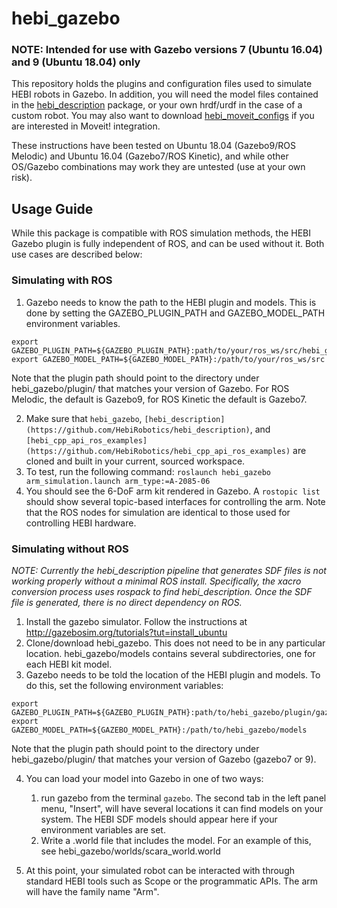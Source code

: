 # hebi_gazebo
### NOTE: Intended for use with Gazebo versions 7 (Ubuntu 16.04) and 9 (Ubuntu 18.04) only
This repository holds the plugins and configuration files used to simulate HEBI robots in Gazebo.
In addition, you will need the model files contained in the [hebi_description](https://github.com/HebiRobotics/hebi_description) package, or your own hrdf/urdf in the case of a custom robot.
You may also want to download [hebi_moveit_configs](https://github.com/HebiRobotics/hebi_moveit_configs) if you are interested in Moveit! integration.

These instructions have been tested on Ubuntu 18.04 (Gazebo9/ROS Melodic) and Ubuntu 16.04 (Gazebo7/ROS Kinetic), and while other OS/Gazebo combinations may work they are untested (use at your own risk).

## Usage Guide
While this package is compatible with ROS simulation methods, the HEBI Gazebo plugin is fully independent of ROS, and can be used without it. Both use cases are described below:

### Simulating with ROS
1. Gazebo needs to know the path to the HEBI plugin and models. This is done by setting the GAZEBO_PLUGIN_PATH and GAZEBO_MODEL_PATH environment variables.
```
export GAZEBO_PLUGIN_PATH=${GAZEBO_PLUGIN_PATH}:path/to/your/ros_ws/src/hebi_gazebo/plugin/gazebo9
export GAZEBO_MODEL_PATH=${GAZEBO_MODEL_PATH}:/path/to/your/ros_ws/src
```
Note that the plugin path should point to the directory under hebi_gazebo/plugin/ that matches your version of Gazebo. For ROS Melodic, the default is Gazebo9, for ROS Kinetic the default is Gazebo7.

2. Make sure that `hebi_gazebo`, `[hebi_description](https://github.com/HebiRobotics/hebi_description)`, and `[hebi_cpp_api_ros_examples](https://github.com/HebiRobotics/hebi_cpp_api_ros_examples)` are cloned and built in your current, sourced workspace.
3. To test, run the following command:
`roslaunch hebi_gazebo arm_simulation.launch arm_type:=A-2085-06`
4. You should see the 6-DoF arm kit rendered in Gazebo. A `rostopic list` should show several topic-based interfaces for controlling the arm.
Note that the ROS nodes for simulation are identical to those used for controlling HEBI hardware.

### Simulating without ROS
*NOTE: Currently the hebi_description pipeline that generates SDF files is not working properly without a minimal ROS install. Specifically, the xacro conversion process uses rospack to find hebi_description. Once the SDF file is generated, there is no direct dependency on ROS.*

1. Install the gazebo simulator. Follow the instructions at http://gazebosim.org/tutorials?tut=install_ubuntu
2. Clone/download hebi_gazebo. This does not need to be in any particular location. hebi_gazebo/models contains several subdirectories, one for each HEBI kit model.
3. Gazebo needs to be told the location of the HEBI plugin and models. To do this, set the following environment variables:
```
export GAZEBO_PLUGIN_PATH=${GAZEBO_PLUGIN_PATH}:path/to/hebi_gazebo/plugin/gazebo9
export GAZEBO_MODEL_PATH=${GAZEBO_MODEL_PATH}:/path/to/hebi_gazebo/models
```
Note that the plugin path should point to the directory under hebi_gazebo/plugin/ that matches your version of Gazebo (gazebo7 or 9).

4. You can load your model into Gazebo in one of two ways:
    1. run gazebo from the terminal `gazebo`.
The second tab in the left panel menu, "Insert", will have several locations it can find models on your system.
The HEBI SDF models should appear here if your environment variables are set.
    2. Write a .world file that includes the model. For an example of this, see hebi_gazebo/worlds/scara_world.world

5. At this point, your simulated robot can be interacted with through standard HEBI tools such as Scope or the programmatic APIs. The arm will have the family name "Arm".
